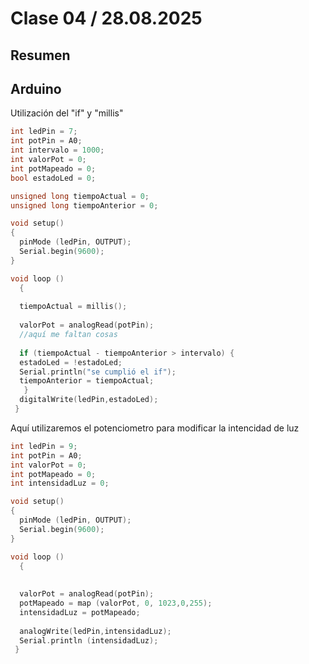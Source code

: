 # Clase 04 / 28.08.2025
## Resumen
## Arduino
Utilización del "if" y "millis"
```cpp
int ledPin = 7;
int potPin = A0; 
int intervalo = 1000;
int valorPot = 0;
int potMapeado = 0;
bool estadoLed = 0;

unsigned long tiempoActual = 0;
unsigned long tiempoAnterior = 0;

void setup() 
{
  pinMode (ledPin, OUTPUT);
  Serial.begin(9600);  
}

void loop ()
  {
  
  tiempoActual = millis();
  
  valorPot = analogRead(potPin);
  //aquí me faltan cosas
  
  if (tiempoActual - tiempoAnterior > intervalo) {
  estadoLed = !estadoLed;
  Serial.println("se cumplió el if");
  tiempoAnterior = tiempoActual;
   }
  digitalWrite(ledPin,estadoLed);
 }
```
Aquí utilizaremos el potenciometro para modificar la intencidad de luz
```cpp
int ledPin = 9;
int potPin = A0; 
int valorPot = 0;
int potMapeado = 0;
int intensidadLuz = 0;

void setup() 
{
  pinMode (ledPin, OUTPUT);
  Serial.begin(9600);  
}

void loop ()
  {
  
  
  valorPot = analogRead(potPin);
  potMapeado = map (valorPot, 0, 1023,0,255);
  intensidadLuz = potMapeado;
  
  analogWrite(ledPin,intensidadLuz);
  Serial.println (intensidadLuz);
 }
```
